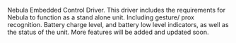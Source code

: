 Nebula Embedded Control Driver.
This driver includes the requirements for Nebula to function as a stand alone unit. Including gesture/ prox recognition. Battery charge level, and battery low level indicators, as well as the status of the unit.
More features will be added and updated soon.

